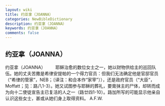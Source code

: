 ```yaml
---
layout: wiki
title: 约亚拿（JOANNA）
categories: NewBibleDictionary
description: 约亚拿（JOANNA）
keywords: 约亚拿（JOANNA）
comments: false
---
```


## 约亚拿（JOANNA）



约亚拿（JOANNA）
　　耶稣治愈的数位女士之一，她以财物供给主的巡回队伍。她的丈夫苦撒是希律安提帕的一个得力官员：但我们无法确定他是官邸官员（“希律的管家”，NEB；〔译注：和合本作“家宰”〕），还是政府官员（“大臣”，Moffatt；见：路八1-3）。她又试图参与耶稣的葬礼，要膏抹主的尸体，却转而成为向十二使徒宣告主已复活的人之一（路廿四1-10）。路加所写的可能显示他亲自认识这些女士，甚或从她们身上取得资料。
A.F.W.




